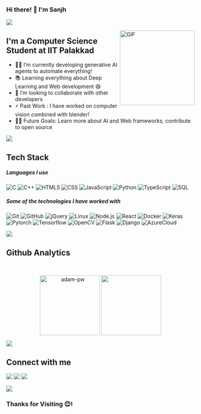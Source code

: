 ### Hi there! 👋 I'm Sanjh

<a href="https://www.youtube.com/watch?v=dQw4w9WgXcQ"><img src="https://user-images.githubusercontent.com/73097560/115834477-dbab4500-a447-11eb-908a-139a6edaec5c.gif"></a>

<img align="right" alt="GIF" height="200px" src="https://mir-s3-cdn-cf.behance.net/project_modules/disp/601014116770475.6068beff4640a.gif" />

## I'm a Computer Science Student at IIT Palakkad

- 👨‍💻 I’m currently developing generative AI agents to automate everything! 
- 📚 Learning everything about Deep Learning and Web development 😅
- 👯 I’m looking to collaborate with other developers
- ⚡ Past Work : I have worked on computer vision combined with blender!
- 💪🏼 Future Goals: Learn more about AI and Web frameworks, contribute to open source  

<a href="https://www.youtube.com/watch?v=dQw4w9WgXcQ"><img src="https://user-images.githubusercontent.com/73097560/115834477-dbab4500-a447-11eb-908a-139a6edaec5c.gif"></a>

## Tech Stack  

##### Languages I use

![C](https://img.shields.io/badge/-C-222222?style=flat&logo=c)
![C++](https://img.shields.io/badge/-C++-222222?style=flat&logo=c%2B%2B)
![HTML5](https://img.shields.io/badge/-HTML5-222222?style=flat&logo=html5)
![CSS](	https://img.shields.io/badge/CSS-222222?&style=flat&logo=css3)
![JavaScript](https://img.shields.io/badge/-JavaScript-222222?style=flat&logo=javascript)
![Python](https://img.shields.io/badge/-Python-222222?style=flat&logo=python)
![TypeScript](https://img.shields.io/badge/-TypeScript-222222?style=flat&logo=typescript)
![SQL](https://img.shields.io/badge/-SQL-222222?style=flat&logo=postgresql)

##### Some of the technologies I have worked with

![Git](https://img.shields.io/badge/-Git-222222?style=flat&logo=git&logoColor=F05032)
![GitHub](https://img.shields.io/badge/-GitHub-222222?style=flat&logo=github&logoColor=181717)
![jQuery](https://img.shields.io/badge/-jQuery-222222?style=flat&logo=jQuery&logoColor=0769AD)
![Linux](https://img.shields.io/badge/-Linux-222222?style=flat&logo=linux&logoColor=FCC624)
![Node.js](https://img.shields.io/badge/-Node.js-222222?style=flat&logo=node.js&logoColor=339933)
![React](https://img.shields.io/badge/-React-222222?style=flat&logo=React&logoColor=61DAFB)
![Docker](https://img.shields.io/badge/-Docker-222222?style=flat-square&logo=docker)
![Keras](https://img.shields.io/badge/-Keras-222222?style=flat-square&logo=keras)
![Pytorch](https://img.shields.io/badge/-Pytorch-222222?style=flat-square&logo=pytorch)
![Tensorflow](https://img.shields.io/badge/-Tensorflow-222222?style=flat-square&logo=tensorflow)
![OpenCV](https://img.shields.io/badge/-OpenCV-222222?style=flat-square&logo=opencv)
![Flask](https://img.shields.io/badge/-Flask-222222?style=flat-square&logo=flask)
![Django](https://img.shields.io/badge/-Django-222222?style=flat-square&logo=django)
![AzureCloud](https://img.shields.io/badge/Microsoft%20Azure-222222?style=flat-square&logo=microsoft-azure)
<br/>

<a href="https://www.youtube.com/watch?v=dQw4w9WgXcQ"><img src="https://user-images.githubusercontent.com/73097560/115834477-dbab4500-a447-11eb-908a-139a6edaec5c.gif"></a>

## Github Analytics  
<br/>
<p align=center>  

<img height="160em" align="center" src="https://github-readme-streak-stats.herokuapp.com/?user=Sanjh-Maheshwari&theme=tokyonight&background=0d1117&date_format=M%20j%5B%2C%20Y%5D" alt="adam-pw" />
<img height="160em" align="center" src="https://github-readme-stats.vercel.app/api?username=Sanjh-Maheshwari&show_icons=true&theme=tokyonight&count_private=true&include_all_commits=True)">
<!-- <img height="180em" align=center src="https://github-readme-stats-eight-theta.vercel.app/api/top-langs/?username=Sanjh-Maheshwari&layout=compact&langs_count=8&theme=tokyonight"/> -->
</p>  

<a href="https://www.youtube.com/watch?v=dQw4w9WgXcQ"><img src="https://user-images.githubusercontent.com/73097560/115834477-dbab4500-a447-11eb-908a-139a6edaec5c.gif"></a>  

## Connect with me 
<p align=left>  
<a href="" target="_blank"><img src="https://img.shields.io/badge/Twitter-SanjhMaheshwari-green?style=for-the-badge&logo=twitter"></a>
<a href="https://linkedin.com/in/sanjh-maheshwari/" target="_blank"><img src="https://img.shields.io/badge/Linkedin-SanjhMaheshwari-blue?style=for-the-badge&logo=linkedin"></a>
<a href="sanjhmaheshwari1209@gmail.com" target="_blank"><img src="https://img.shields.io/badge/Email-sanjhmaheshwari1209@gmail.com-purple?style=for-the-badge&logo=gmail"></a>
</p> 

<a href="https://www.youtube.com/watch?v=dQw4w9WgXcQ"><img src="https://user-images.githubusercontent.com/73097560/115834477-dbab4500-a447-11eb-908a-139a6edaec5c.gif"></a>  

### Thanks for Visiting 😊! 
